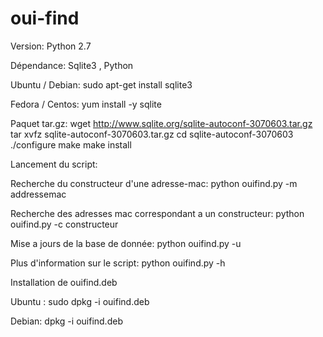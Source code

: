 # oui-find

Version: 
Python 2.7

Dépendance:
Sqlite3 , Python

Ubuntu / Debian:
sudo apt-get install sqlite3

Fedora / Centos:
yum install -y sqlite 

Paquet tar.gz:
wget http://www.sqlite.org/sqlite-autoconf-3070603.tar.gz
tar xvfz sqlite-autoconf-3070603.tar.gz
cd sqlite-autoconf-3070603
./configure
make
make install

Lancement du script:

Recherche du constructeur d'une adresse-mac:
python ouifind.py -m addressemac

Recherche des adresses mac correspondant a un constructeur:
python ouifind.py -c constructeur

Mise a jours de la base de donnée:
python ouifind.py -u

Plus d'information sur le script:
python ouifind.py -h

Installation de ouifind.deb

Ubuntu :
sudo dpkg -i ouifind.deb

Debian:
dpkg -i ouifind.deb

